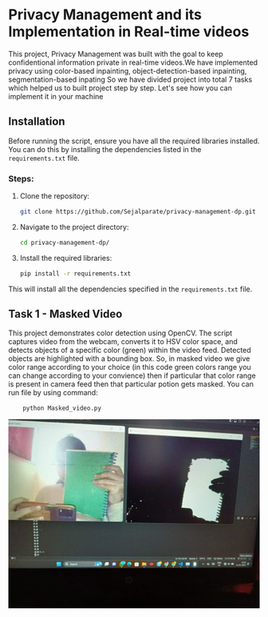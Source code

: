 # Privacy Management and its Implementation in Real-time videos

This project, Privacy Management was built with the goal to keep confidentional information private in real-time videos.We have implemented privacy using color-based inpainting, object-detection-based inpainting, segmentation-based inpating So we have divided project into total 7 tasks which helped us to built project step by step. 
Let's see how you can implement it in your machine

## Installation

Before running the script, ensure you have all the required libraries installed. You can do this by installing the dependencies listed in the `requirements.txt` file.

### Steps:

1. Clone the repository:

    ```sh
    git clone https://github.com/Sejalparate/privacy-management-dp.git
    ```

2. Navigate to the project directory:

    ```sh
    cd privacy-management-dp/
    ```

3. Install the required libraries:

    ```sh
    pip install -r requirements.txt
    ```

This will install all the dependencies specified in the `requirements.txt` file.



## Task 1 - Masked Video

This project demonstrates color detection using OpenCV. The script captures video from the webcam, converts it to HSV color space, and detects objects of a specific color (green) within the video feed. Detected objects are highlighted with a bounding box. So, in masked video we give color range according to your choice (in this code green colors range you can change according to your convience) then if particular that color range is present in camera feed then that particular potion gets masked.
You can run file by using command:
```sh
    python Masked_video.py
```
![Example Output](https://github.com/Sejalparate/privacy-management-dp/blob/main/Task%201%20-%20Masked%20Video/Masked_Video.jpg)
